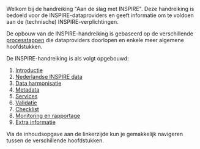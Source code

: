 Welkom bij de handreiking "Aan de slag met INSPIRE".
Deze handreiking is bedoeld voor de INSPIRE-dataproviders en geeft informatie om te voldoen aan de (technische) INSPIRE-verplichtingen.

De opbouw van de INSPIRE-handreiking is gebaseerd op de verschillende [processtappen](#processtappen) die dataproviders doorlopen en enkele meer algemene hoofdstukken.

De INSPIRE-handreiking is als volgt opgebouwd:
1. [Introductie](#introductie)
2. [Nederlandse INSPIRE data](#nederlandse-inspire-data)
3. [Data harmonisatie](#dataharmonisatie)
4. [Metadata](#metadata)
5. [Services](#services)
6. [Validatie](#validatie)
7. [Checklist](#checklist)
8. [Monitoring en rapportage](#monitoring-en-rapportage)
9. [Extra informatie](#extra-informatie)

Via de inhoudsopgave aan de linkerzijde kun je gemakkelijk navigeren tussen de verschillende hoofdstukken. 
